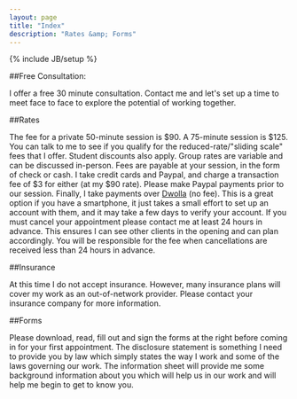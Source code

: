 ```yaml
---
layout: page
title: "Index"
description: "Rates &amp; Forms"
---
```

{% include JB/setup %}

##Free Consultation:

I offer a free 30 minute consultation.
Contact me and let's set up a time to meet face to face to explore the potential of working together.

##Rates

The fee for a private 50-minute session is $90. A 75-minute session is $125. You can talk to me to see if you qualify for the reduced-rate/"sliding scale" fees that I offer. Student discounts also apply.
Group rates are variable and can be discussed in-person.
Fees are payable at your session, in the form of check or cash. I take credit cards and Paypal, and charge a transaction fee of $3 for either (at my $90 rate). Please make Paypal payments prior to our session. Finally, I take payments over [Dwolla](http://dwolla.com/) (no fee). This is a great option if you have a smartphone, it just takes a small effort to set up an account with them, and it may take a few days to verify your account.
If you must cancel your appointment please contact me at least 24 hours in advance. This ensures I can see other clients in the opening and can plan accordingly. You will be responsible for the fee when cancellations are received less than 24 hours in advance.

##Insurance

At this time I do not accept insurance. However, many insurance plans will cover my work as an out-of-network provider. Please contact your insurance company for more information.

##Forms

Please download, read, fill out and sign the forms at the right before coming in for your first appointment. The disclosure statement is something I need to provide you by law which simply states the way I work and some of the laws governing our work. The information sheet will provide me some background information about you which will help us in our work and will help me begin to get to know you.
